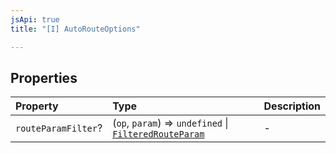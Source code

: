 ```yaml
---
jsApi: true
title: "[I] AutoRouteOptions"

---
```

## Properties

| Property | Type | Description |
| :------ | :------ | :------ |
| `routeParamFilter`? | (`op`, `param`) => `undefined` \| [`FilteredRouteParam`](FilteredRouteParam.md) | - |
